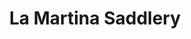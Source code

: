 ---
title: "La Martina Saddlery"
url: /ciudad-autonoma-de-buenos-aires/la-martina-saddlery/
shop: Kleidung
---